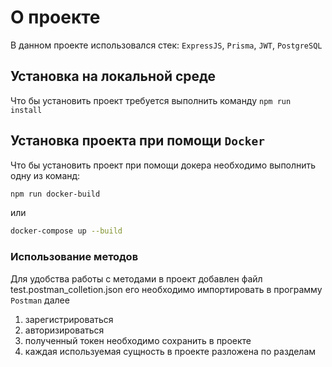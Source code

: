# О проекте

В данном проекте использовался стек: `ExpressJS`, `Prisma`, `JWT`, `PostgreSQL`

## Установка на локальной среде

Что бы установить проект требуется выполнить команду `npm run install`

## Установка проекта при помощи `Docker`

Что бы установить проект при помощи докера необходимо выполнить одну из команд:

```bash
npm run docker-build
```
или
```bash
docker-compose up --build
```

### Использование методов

Для удобства работы с методами в проект добавлен файл test.postman_colletion.json его необходимо импортировать в программу `Postman` далее
1. зарегистрироваться
2. авторизироваться
3. полученный токен необходимо сохранить в проекте
4. каждая используемая сущность в проекте разложена по разделам
